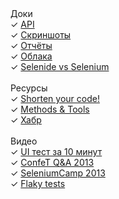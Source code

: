 <div class="left-menu">
  <div>Доки</div>
  <div>✓ <a href="/documentation.html">API</a></div>
  <div>✓ <a href="/documentation/screenshots.html">Скриншоты</a></div>
  <div>✓ <a href="/documentation/reports.html">Отчёты</a></div>
  <div>✓ <a href="/documentation/clouds.html">Облака</a></div>
  <div>✓ <a href="/documentation/selenide-vs-selenium.html">Selenide vs Selenium</a></div>

  <br/>
  <div>Ресурсы</div>
  <div>✓ <a href="https://prezi.com/d18jggopjyaj/selenide-shorten-your-code/" target="_blank">Shorten your code!</a></div>
  <div>✓ <a href="https://www.methodsandtools.com/tools/selenide.php" target="_blank">Methods & Tools</a></div>
  <div>✓ <a href="https://habrahabr.ru/post/143269/" target="_blank">Хабр</a></div>

  <br/>
  <div>Видео</div>
  <div>✓ <a class="video" href="https://vimeo.com/106867878">UI тест за 10 минут</a></div>
  <div>✓ <a class="video" href="https://www.youtube.com/watch?v=MTHhflyh8Ck">ConfeT Q&A 2013</a></div>
  <div>✓ <a target="_blank" href="https://seleniumcamp.com/archive/selenium-camp-2013/materials/tdd-with-selenide/">SeleniumCamp 2013</a></div>
  <div>✓ <a target="_blank" href="https://www.youtube.com/watch?v=zOiSo1hYjF8">Flaky tests</a></div>

</div>
